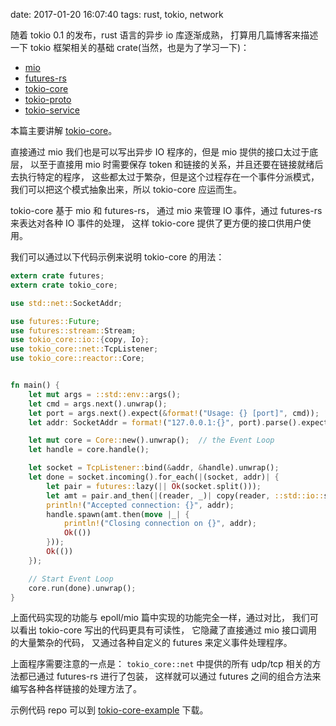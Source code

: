 date: 2017-01-20 16:07:40
tags: rust, tokio, network


随着 tokio 0.1 的发布，rust 语言的异步 io 库逐渐成熟，
打算用几篇博客来描述一下 tokio 框架相关的基础 crate(当然，也是为了学习一下)：

* [mio][]
* [futures-rs][]
* [tokio-core][]
* [tokio-proto][]
* [tokio-service][]

[mio]: https://github.com/carllerche/mio
[futures-rs]: https://github.com/alexcrichton/futures-rs
[tokio-core]: https://github.com/tokio-rs/tokio-core
[tokio-proto]: https://github.com/tokio-rs/tokio-proto
[tokio-service]: https://github.com/tokio-rs/tokio-service

本篇主要讲解 [tokio-core][]。

直接通过 mio 我们也是可以写出异步 IO 程序的，但是 mio 提供的接口太过于底层，
以至于直接用 mio 时需要保存 token 和链接的关系，并且还要在链接就绪后去执行特定的程序，
这些都太过于繁杂，但是这个过程存在一个事件分派模式，
我们可以把这个模式抽象出来，所以 tokio-core 应运而生。

tokio-core 基于 mio 和 futures-rs，
通过 mio 来管理 IO 事件，通过 futures-rs 来表达对各种 IO 事件的处理，
这样 tokio-core 提供了更方便的接口供用户使用。

我们可以通过以下代码示例来说明 tokio-core 的用法：

```rust
extern crate futures;
extern crate tokio_core;

use std::net::SocketAddr;

use futures::Future;
use futures::stream::Stream;
use tokio_core::io::{copy, Io};
use tokio_core::net::TcpListener;
use tokio_core::reactor::Core;


fn main() {
    let mut args = ::std::env::args();
    let cmd = args.next().unwrap();
    let port = args.next().expect(&format!("Usage: {} [port]", cmd));
    let addr: SocketAddr = format!("127.0.0.1:{}", port).parse().expect("argument format error: port");

    let mut core = Core::new().unwrap();  // the Event Loop
    let handle = core.handle();

    let socket = TcpListener::bind(&addr, &handle).unwrap();
    let done = socket.incoming().for_each(|(socket, addr)| {
        let pair = futures::lazy(|| Ok(socket.split()));
        let amt = pair.and_then(|(reader, _)| copy(reader, ::std::io::stdout()));
        println!("Accepted connection: {}", addr);
        handle.spawn(amt.then(move |_| {
            println!("Closing connection on {}", addr);
            Ok(())
        }));
        Ok(())
    });

    // Start Event Loop
    core.run(done).unwrap();
}
```

上面代码实现的功能与 epoll/mio 篇中实现的功能完全一样，通过对比，
我们可以看出 tokio-core 写出的代码更具有可读性，
它隐藏了直接通过 mio 接口调用的大量繁杂的代码，
又通过各种自定义的 futures 来定义事件处理程序。

上面程序需要注意的一点是：
`tokio_core::net` 中提供的所有 udp/tcp 相关的方法都已通过 futures-rs 进行了包装，
这样就可以通过 futures 之间的组合方法来编写各种各样链接的处理方法了。

示例代码 repo 可以到 [tokio-core-example](https://github.com/FuGangqiang/example/tree/master/tokio-core) 下载。
